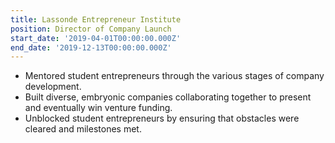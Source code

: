 ```yaml
---
title: Lassonde Entrepreneur Institute
position: Director of Company Launch
start_date: '2019-04-01T00:00:00.000Z'
end_date: '2019-12-13T00:00:00.000Z'
---
```


- Mentored student entrepreneurs through the various stages of company development.
- Built diverse, embryonic companies collaborating together to present and eventually win venture funding.
- Unblocked student entrepreneurs by ensuring that obstacles were cleared and milestones met.
